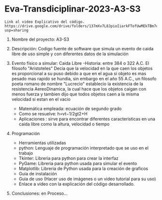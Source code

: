 # Eva-Transdiciplinar-2023-A3-S3
    Link al video Explicativo del código.
    https://drive.google.com/drive/folders/137mXv7L8JpioIiarkFTofUwMEkTBm7uh?usp=sharing
    
1. Nombre del proyecto: A3-S3
2. Descripción: Codigo fuente de software que simula un evento de caida libre de uso simple y con diferentes datos de la simulación
3. Evento físico a simular: Caida Libre
    -Historia:
     entre 384 o 322 A.C. El filosofo "Aristoteles" Decia que la velocidad en  la que caen los objetos es proporcional a su puso        debido a que en el agua si objeto es mas pesado mas rapido se hundia, sin embargo en el año 55 A.C., un filosofo poeta romano      de nombre "Lucrecio" establecio la existencia de la resistencia AereoDinamica, la cual hace que los objetos caigan con menos        fuerza y tambien dijo que todos objetos caen a la misma velocidad si estan en el vacio
    
    
    - Matemática empleada: ecuación de segundo grado
    - Como se resuelve:  h=vt−1/2gt2+H
    - Aplicaciones : sirve para encontrar diferentes caracteristicas en una caida libre como la altura, velocidad o tiempo 
4. Programación
    - Herramientas utilizadas
     * python: Lenguaje de programación interpretado que se uso en el trabajo
     * Tkinter: Libreria para python para crear la interfaz
     * PyGame: Libreria para python usada para simular el evento
     * Matplotlib: Libreria de Python usada para la creación de graficos
    
    - Guia de instalación
    - Guia de uso (Hacer uso de imágenes o un video tutorial para su uso)
    - Enlace a vídeo con la explicación del código desarrollado.
5. Conclusiones: en Proceso...
